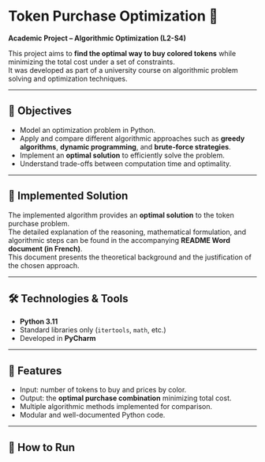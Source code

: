 # Token Purchase Optimization 🎯

**Academic Project – Algorithmic Optimization (L2-S4)**  

This project aims to **find the optimal way to buy colored tokens** while minimizing the total cost under a set of constraints.  
It was developed as part of a university course on algorithmic problem solving and optimization techniques.

---

## 🎯 Objectives

- Model an optimization problem in Python.  
- Apply and compare different algorithmic approaches such as **greedy algorithms**, **dynamic programming**, and **brute-force strategies**.  
- Implement an **optimal solution** to efficiently solve the problem.  
- Understand trade-offs between computation time and optimality.

---

## 🧠 Implemented Solution

The implemented algorithm provides an **optimal solution** to the token purchase problem.  
The detailed explanation of the reasoning, mathematical formulation, and algorithmic steps can be found in the accompanying **README Word document (in French)**.  
This document presents the theoretical background and the justification of the chosen approach.

---

## 🛠 Technologies & Tools

- **Python 3.11**  
- Standard libraries only (`itertools`, `math`, etc.)  
- Developed in **PyCharm**

---

## 🧩 Features

- Input: number of tokens to buy and prices by color.  
- Output: the **optimal purchase combination** minimizing total cost.  
- Multiple algorithmic methods implemented for comparison.  
- Modular and well-documented Python code.  

---

## 🚀 How to Run
